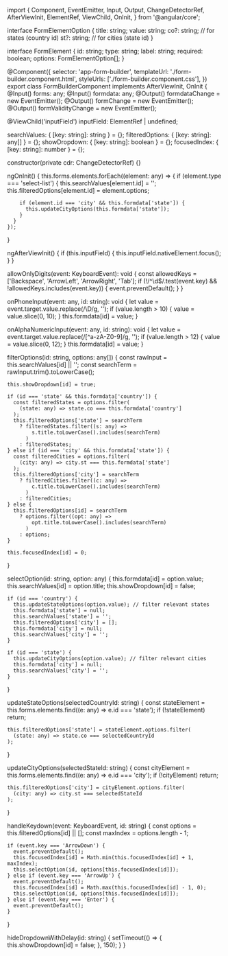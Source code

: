 import {
  Component,
  EventEmitter,
  Input,
  Output,
  ChangeDetectorRef,
  AfterViewInit,
  ElementRef,
  ViewChild,
  OnInit,
} from '@angular/core';

interface FormElementOption {
  title: string;
  value: string;
  co?: string; // for states (country id)
  st?: string; // for cities (state id)
}

interface FormElement {
  id: string;
  type: string;
  label: string;
  required: boolean;
  options: FormElementOption[];
}

@Component({
  selector: 'app-form-builder',
  templateUrl: './form-builder.component.html',
  styleUrls: ['./form-builder.component.css'],
})
export class FormBuilderComponent implements AfterViewInit, OnInit {
  @Input() forms: any;
  @Input() formdata: any;
  @Output() formdataChange = new EventEmitter<any>();
  @Output() formChange = new EventEmitter<any>();
  @Output() formValidityChange = new EventEmitter<boolean>();

  @ViewChild('inputField') inputField: ElementRef | undefined;

  searchValues: { [key: string]: string } = {};
  filteredOptions: { [key: string]: any[] } = {};
  showDropdown: { [key: string]: boolean } = {};
  focusedIndex: { [key: string]: number } = {};

  constructor(private cdr: ChangeDetectorRef) {}

  ngOnInit() {
    this.forms.elements.forEach((element: any) => {
      if (element.type === 'select-list') {
        this.searchValues[element.id] = '';
        this.filteredOptions[element.id] = element.options;

        if (element.id === 'city' && this.formdata['state']) {
          this.updateCityOptions(this.formdata['state']);
        }
      }
    });
  }

  ngAfterViewInit() {
    if (this.inputField) {
      this.inputField.nativeElement.focus();
    }
  }

  allowOnlyDigits(event: KeyboardEvent): void {
    const allowedKeys = ['Backspace', 'ArrowLeft', 'ArrowRight', 'Tab'];
    if (!/^\d$/.test(event.key) && !allowedKeys.includes(event.key)) {
      event.preventDefault();
    }
  }

  onPhoneInput(event: any, id: string): void {
    let value = event.target.value.replace(/\D/g, '');
    if (value.length > 10) {
      value = value.slice(0, 10);
    }
    this.formdata[id] = value;
  }

  onAlphaNumericInput(event: any, id: string): void {
    let value = event.target.value.replace(/[^a-zA-Z0-9]/g, '');
    if (value.length > 12) {
      value = value.slice(0, 12);
    }
    this.formdata[id] = value;
  }

  filterOptions(id: string, options: any[]) {
    const rawInput = this.searchValues[id] || '';
    const searchTerm = rawInput.trim().toLowerCase();

    this.showDropdown[id] = true;

    if (id === 'state' && this.formdata['country']) {
      const filteredStates = options.filter(
        (state: any) => state.co === this.formdata['country']
      );
      this.filteredOptions['state'] = searchTerm
        ? filteredStates.filter((s: any) =>
            s.title.toLowerCase().includes(searchTerm)
          )
        : filteredStates;
    } else if (id === 'city' && this.formdata['state']) {
      const filteredCities = options.filter(
        (city: any) => city.st === this.formdata['state']
      );
      this.filteredOptions['city'] = searchTerm
        ? filteredCities.filter((c: any) =>
            c.title.toLowerCase().includes(searchTerm)
          )
        : filteredCities;
    } else {
      this.filteredOptions[id] = searchTerm
        ? options.filter((opt: any) =>
            opt.title.toLowerCase().includes(searchTerm)
          )
        : options;
    }

    this.focusedIndex[id] = 0;
  }

  selectOption(id: string, option: any) {
    this.formdata[id] = option.value;
    this.searchValues[id] = option.title;
    this.showDropdown[id] = false;

    if (id === 'country') {
      this.updateStateOptions(option.value); // filter relevant states
      this.formdata['state'] = null;
      this.searchValues['state'] = '';
      this.filteredOptions['city'] = [];
      this.formdata['city'] = null;
      this.searchValues['city'] = '';
    }

    if (id === 'state') {
      this.updateCityOptions(option.value); // filter relevant cities
      this.formdata['city'] = null;
      this.searchValues['city'] = '';
    }
  }

  updateStateOptions(selectedCountryId: string) {
    const stateElement = this.forms.elements.find((e: any) => e.id === 'state');
    if (!stateElement) return;

    this.filteredOptions['state'] = stateElement.options.filter(
      (state: any) => state.co === selectedCountryId
    );
  }

  updateCityOptions(selectedStateId: string) {
    const cityElement = this.forms.elements.find((e: any) => e.id === 'city');
    if (!cityElement) return;

    this.filteredOptions['city'] = cityElement.options.filter(
      (city: any) => city.st === selectedStateId
    );
  }

  handleKeydown(event: KeyboardEvent, id: string) {
    const options = this.filteredOptions[id] || [];
    const maxIndex = options.length - 1;

    if (event.key === 'ArrowDown') {
      event.preventDefault();
      this.focusedIndex[id] = Math.min(this.focusedIndex[id] + 1, maxIndex);
      this.selectOption(id, options[this.focusedIndex[id]]);
    } else if (event.key === 'ArrowUp') {
      event.preventDefault();
      this.focusedIndex[id] = Math.max(this.focusedIndex[id] - 1, 0);
      this.selectOption(id, options[this.focusedIndex[id]]);
    } else if (event.key === 'Enter') {
      event.preventDefault();
    }
  }

  hideDropdownWithDelay(id: string) {
    setTimeout(() => {
      this.showDropdown[id] = false;
    }, 150);
  }
}
